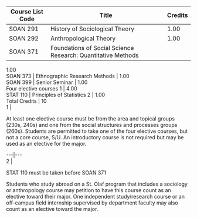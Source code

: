 Course List  Code  |  Title  |  Credits  
---|---|---  
SOAN 291  |  History of Sociological Theory  |  1.00  
SOAN 292  |  Anthropological Theory  |  1.00  
SOAN 371  |  Foundations of Social Science Research: Quantitative Methods  |
1.00  
SOAN 373  |  Ethnographic Research Methods  |  1.00  
SOAN 399  |  Senior Seminar  |  1.00  
Four elective courses  1  |  4.00  
STAT 110  |  Principles of Statistics  2  |  1.00  
Total Credits  |  10  
1  |

At least one elective course must be from the area and topical groups (230s,
240s) and one from the social structures and processes groups (260s). Students
are permitted to take one of the four elective courses, but not a core course,
S/U. An introductory course is not required but may be used as an elective for
the major.  
  
---|---  
2  |

STAT 110 must be taken before SOAN 371  
  
Students who study abroad on a St. Olaf program that includes a sociology or
anthropology course may petition to have this course count as an elective
toward their major. One independent study/research course or an off-campus
field internship supervised by department faculty may also count as an
elective toward the major.


